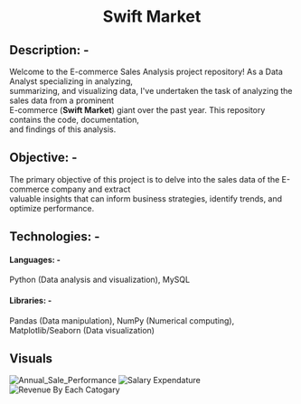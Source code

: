 <h1 align = "center" >Swift Market</h1>
<h2>Description: -</h2>
Welcome to the E-commerce Sales Analysis project repository! As a Data Analyst specializing in analyzing,<br> summarizing, and visualizing data, I've undertaken the task of analyzing the sales data from a prominent <br>E-commerce (<b>Swift Market</b>) giant over the past year. This repository contains the code, documentation,<br> and findings of this analysis.
<h2>Objective: -</h2>
The primary objective of this project is to delve into the sales data of the E-commerce company and extract<br> valuable insights that can inform business strategies, identify trends, and optimize performance.
<h2>Technologies: -</h2>
<h4>Languages: -</h4>
Python (Data analysis and visualization), MySQL
<h4>Libraries: -</h4>
Pandas (Data manipulation), NumPy (Numerical computing), Matplotlib/Seaborn (Data visualization)
<h2>Visuals</h2>

![Annual_Sale_Performance](https://github.com/aniveshsharma/Ecommerce-Data-Analysis/assets/143382095/965f72c2-37e3-4d14-b3fe-86cfdc50cacc)
![Salary Expendature](https://github.com/aniveshsharma/Ecommerce-Data-Analysis/assets/143382095/aa608dd2-36ee-4f4e-89f5-587df38e9f58)
![Revenue By Each Catogary](https://github.com/aniveshsharma/Ecommerce-Data-Analysis/assets/143382095/fff1c2bd-4404-46a4-baf8-74c5657c0d25)

